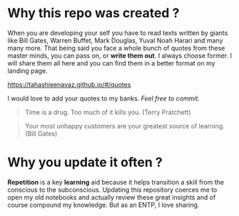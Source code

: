 
# Why this repo was created ?
When you are developing your self you have to read texts written by giants like Bill Gates, Warren Buffet, Mark Douglas, Yuval Noah Harari and many many more.
That being said you face a whole bunch of quotes from these master minds, you can pass on, or **write them out**.
I always choose former.
I will share them all here and you can find them in a better format on my landing page.

https://tahashieenavaz.github.io/#/quotes

I would love to add your quotes to my banks. 
*Feel free to commit.*

> Time is a drug. Too much of it kills you.
> (Terry Pratchett)

> Your most unhappy customers are your greatest source of learning.
> (Bill Gates)

# Why you update it often ?
**Repetition** is a key **learning** aid because it helps transition a skill from the conscious to the subconscious.
Updating this repository coerces me to open my old notebooks and actually review these great insights and of course compound my knowledge.
But as an ENTP, I love sharing.

